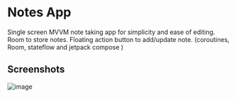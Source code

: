 
# Notes App 

Single screen MVVM note taking app for simplicity and ease of editing. Room to store notes. Floating action button to add/update note. (coroutines, Room, stateflow and jetpack compose )



## Screenshots

![image](https://github.com/shuklansh/NotesRoomPrac/assets/89148178/f01e2e34-1d9d-405b-b8a1-55229525a555)



